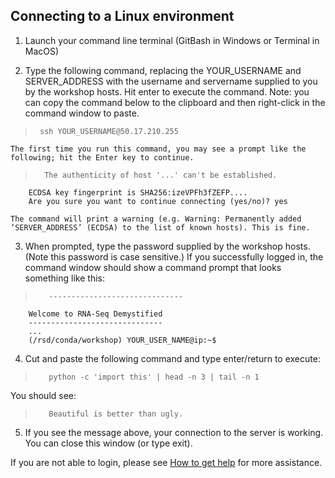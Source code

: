 ## Connecting to a Linux environment
1. Launch your command line terminal (GitBash in Windows or Terminal in MacOS)

2. Type the following command, replacing the YOUR_USERNAME and SERVER_ADDRESS with
   the username and servername supplied to you by the workshop hosts. Hit enter to execute the command. Note: you can copy the command below to the clipboard and then right-click in the command window to paste.

>      ssh YOUR_USERNAME@50.17.210.255

    The first time you run this command, you may see a prompt like the following; hit the Enter key to continue.

>       The authenticity of host '...' can't be established.
        ECDSA key fingerprint is SHA256:izeVPFh3fZEFP....
        Are you sure you want to continue connecting (yes/no)? yes

    The command will print a warning (e.g. Warning: Permanently added ‘SERVER_ADDRESS’ (ECDSA) to the list of known hosts). This is fine.


3. When prompted,  type the password supplied by the workshop hosts. (Note this
   password is case sensitive.) If you successfully logged in, the command window should show a command prompt that looks something like this:

>        ------------------------------
        Welcome to RNA-Seq Demystified
        ------------------------------
        ...
        (/rsd/conda/workshop) YOUR_USER_NAME@ip:~$

4. Cut and paste the following command and type enter/return to execute:

>        python -c 'import this' | head -n 3 | tail -n 1

   You should see:

>        Beautiful is better than ugly.

5. If you see the message above, your connection to the server is working. You can
   close this window (or type exit).


If you are not able to login, please see [How to get help](setup_instructions#how-to-get-help) for more assistance.
